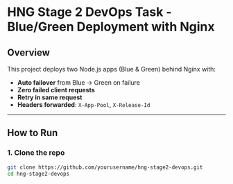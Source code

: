# HNG Stage 2 DevOps Task - Blue/Green Deployment with Nginx

## Overview
This project deploys two Node.js apps (Blue & Green) behind Nginx with:
- **Auto failover** from Blue → Green on failure
- **Zero failed client requests**
- **Retry in same request**
- **Headers forwarded**: `X-App-Pool`, `X-Release-Id`

---

## How to Run

### 1. Clone the repo
```bash
git clone https://github.com/yourusername/hng-stage2-devops.git
cd hng-stage2-devops